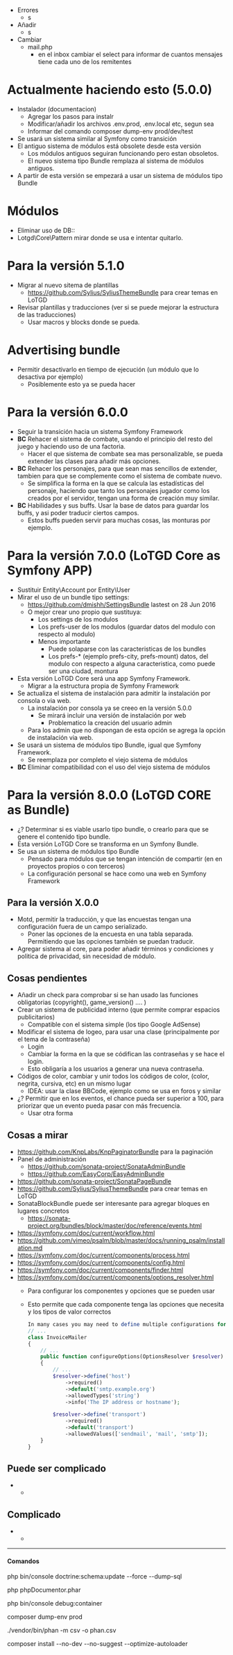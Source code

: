 -   Errores
    -   s
-   Añadir
    -   s
-   Cambiar
    -   mail.php
        -   en el inbox cambiar el select para informar de cuantos mensajes tiene cada uno de los remitentes

# Actualmente haciendo esto (5.0.0)
-   Instalador (documentacion)
    -   Agregar los pasos para instalr
    -   Modificar/añadir los archivos .env.prod, .env.local etc, segun sea
    -   Informar del comando composer dump-env prod/dev/test
-   Se usará un sistema similar al Symfony como transición
-   El antiguo sistema de módulos está obsolete desde esta versión
    -   Los módulos antiguos seguiran funcionando pero estan obsoletos.
    -   El nuevo sistema tipo Bundle remplaza al sistema de módulos antiguos.
-   A partir de esta versión se empezará a usar un sistema de módulos tipo Bundle

# Módulos
-   Eliminar uso de DB::
-   Lotgd\Core\Pattern mirar donde se usa e intentar quitarlo.

# Para la versión 5.1.0
-   Migrar al nuevo sitema de plantillas
    -   https://github.com/Sylius/SyliusThemeBundle para crear temas en LoTGD
-   Revisar plantillas y traducciones (ver si se puede mejorar la estructura de las traducciones)
    -   Usar macros y blocks donde se pueda.

# Advertising bundle
-   Permitir desactivarlo en tiempo de ejecución (un módulo que lo desactiva por ejemplo)
    -   Posiblemente esto ya se pueda hacer

# Para la versión 6.0.0
-   Seguir la transición hacia un sistema Symfony Framework
-   **BC** Rehacer el sistema de combate, usando el principio del resto del juego y haciendo uso de una factoria.
    -   Hacer el que sistema de combate sea mas personalizable, se pueda extender las clases para añadir más opciones.
-   **BC** Rehacer los personajes, para que sean mas sencillos de extender, tambien para que se complemente como el sistema de combate nuevo.
    -   Se simplifica la forma en la que se calcula las estadísticas del personaje, haciendo que tanto los personajes jugador como los creados por el servidor, tengan una forma de creación muy similar.
-   **BC** Habilidades y sus buffs. Usar la base de datos para guardar los buffs, y asi poder traducir ciertos campos.
    -   Estos buffs pueden servir para muchas cosas, las monturas por ejemplo.

# Para la versión 7.0.0  (LoTGD Core as Symfony APP)
-   Sustituir Entity\Account por Entity\User
-   Mirar el uso de un bundle tipo settings:
    -   https://github.com/dmishh/SettingsBundle lastest on 28 Jun 2016
    -   O mejor crear uno propio que sustituya:
        -   Los settings de los modulos
        -   Los prefs-user de los modulos (guardar datos del modulo con respecto al modulo)
        -   Menos importante
            -   Puede solaparse con las caracteristicas de los bundles
            -   Los prefs-* (ejemplo prefs-city, prefs-mount) datos, del modulo con respecto a alguna caracteristica, como puede ser una ciudad, montura
-   Esta versión LoTGD Core será una app Symfony Framework.
    -   Migrar a la estructura propia de Symfony Framework
-   Se actualiza el sistema de instalación para admitir la instalación por consola o via web.
    -   La instalación por consola ya se creeo en la versión 5.0.0
        -   Se mirará incluir una versión de instalación por web
            -   Problematico la creación del usuario admin
    -   Para los admin que no dispongan de esta opción se agrega la opción de instalación via web.
-   Se usará un sistema de módulos tipo Bundle, igual que Symfony Framework. 
    -   Se reemplaza por completo el viejo sistema de módulos
-   **BC** Eliminar compatibilidad con el uso del viejo sistema de módulos

# Para la versión 8.0.0 (LoTGD CORE as Bundle)
-   ¿? Determinar si es viable usarlo tipo bundle, o crearlo para que se genere el contenido tipo bundle.
-   Esta versión LoTGD Core se transforma en un Symfony Bundle.
-   Se usa un sistema de módulos tipo Bundle
    -   Pensado para módulos que se tengan intención de compartir (en en proyectos propios o con terceros)
    -   La configuración personal se hace como una web en  Symfony Framework

## Para la versión X.0.0
-   Motd, permitir la traducción, y que las encuestas tengan una configuración fuera de un campo serializado.
    -   Poner las opciones de la encuesta en una tabla separada. Permitiendo que las opciones también se puedan traducir.
-   Agregar sistema al core, para poder añadir términos y condiciones y politica de privacidad, sin necesidad de módulo.

## Cosas pendientes
-   Añadir un check para comprobar si se han usado las funciones obligatorias (copyright(), game_version() .... )
-   Crear un sistema de publicidad interno (que permite comprar espacios publicitarios)
    -   Compatible con el sistema simple (los tipo Google AdSense)
-   Modificar el sistema de logeo, para usar una clase (principalmente por el tema de la contraseña)
    -   Login
    -   Cambiar la forma en la que se códifican las contraseñas y se hace el login.
    -   Esto obligaría a los usuarios a generar una nueva contraseña.
-   Códigos de color, cambiar y unir todos los códigos de color, (color, negrita, cursiva, etc) en un mismo lugar
    -   IDEA: usar la clase BBCode, ejemplo como se usa en foros y similar
-   ¿? Permitir que en los eventos, el chance pueda ser superior a 100, para priorizar que un evento pueda pasar con más frecuencia.
    -   Usar otra forma

## Cosas a mirar
-   https://github.com/KnpLabs/KnpPaginatorBundle para la paginación
-   Panel de administración
    -   https://github.com/sonata-project/SonataAdminBundle 
    -   https://github.com/EasyCorp/EasyAdminBundle
-   https://github.com/sonata-project/SonataPageBundle 
-   https://github.com/Sylius/SyliusThemeBundle para crear temas en LoTGD
-   SonataBlockBundle puede ser interesante para agregar bloques en lugares concretos
    -   https://sonata-project.org/bundles/block/master/doc/reference/events.html
-   https://symfony.com/doc/current/workflow.html
-   https://github.com/vimeo/psalm/blob/master/docs/running_psalm/installation.md
-   https://symfony.com/doc/current/components/process.html
-   https://symfony.com/doc/current/components/config.html
-   https://symfony.com/doc/current/components/finder.html
-   https://symfony.com/doc/current/components/options_resolver.html
    -   Para configurar los componentes y opciones que se pueden usar 
    -   Esto permite que cada componente tenga las opciones que necesita y los tipos de valor correctos
        
        ```php
        In many cases you may need to define multiple configurations for each option. For example, suppose the InvoiceMailer class has an host option that isrequired and a transport option which can be one of sendmail, mail and smtp. You can improve the readability of the code avoiding to duplicate option namefor each configuration using the define() method:
        // ...
        class InvoiceMailer
        {
            // ...
            public function configureOptions(OptionsResolver $resolver)
            {
                // ...
                $resolver->define('host')
                    ->required()
                    ->default('smtp.example.org')
                    ->allowedTypes('string')
                    ->info('The IP address or hostname');

                $resolver->define('transport')
                    ->required()
                    ->default('transport')
                    ->allowedValues(['sendmail', 'mail', 'smtp']);
            }
        }
        ```

## Puede ser complicado
-   *

## Complicado
-   *

* * *

#### Comandos

php bin/console doctrine:schema:update --force --dump-sql

php phpDocumentor.phar

php bin/console debug:container

composer dump-env prod

./vendor/bin/phan -m csv -o phan.csv

composer install --no-dev --no-suggest --optimize-autoloader
